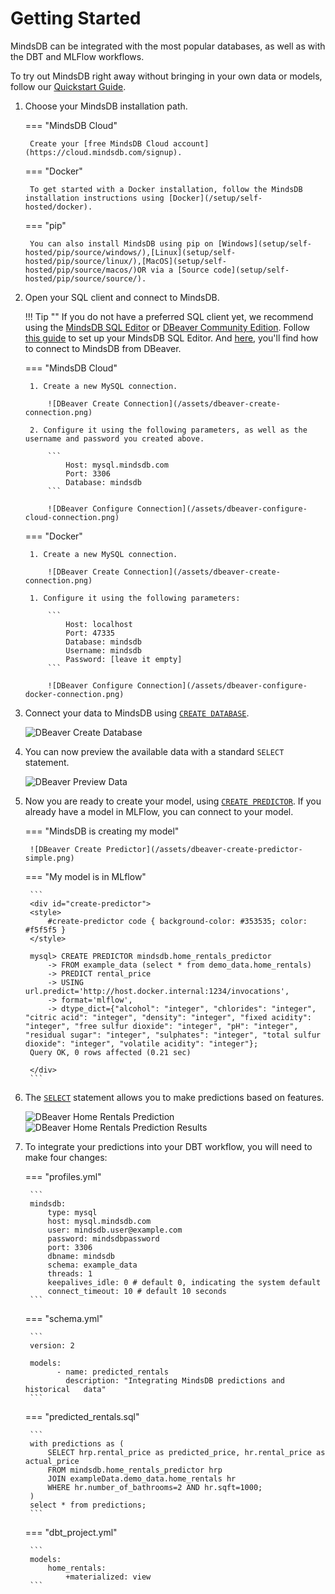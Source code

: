 # Getting Started

MindsDB can be integrated with the most popular databases, as well as with the DBT and MLFlow workflows.

To try out MindsDB right away without bringing in your own data or models, follow our [Quickstart Guide](/).

1. Choose your MindsDB installation path.

    === "MindsDB Cloud"

        Create your [free MindsDB Cloud account](https://cloud.mindsdb.com/signup).

    === "Docker"

        To get started with a Docker installation, follow the MindsDB installation instructions using [Docker](/setup/self-hosted/docker).

    === "pip"

        You can also install MindsDB using pip on [Windows](setup/self-hosted/pip/source/windows/),[Linux](setup/self-hosted/pip/source/linux/),[MacOS](setup/self-hosted/pip/source/macos/)OR via a [Source code](setup/self-hosted/pip/source/source/).

1. Open your SQL client and connect to MindsDB.

    !!! Tip ""
        If you do not have a preferred SQL client yet, we recommend using the [MindsDB SQL Editor](https://cloud.mindsdb.com/editor) or [DBeaver Community Edition](https://dbeaver.io/download/). Follow [this guide](/setup/cloud/) to set up your MindsDB SQL Editor. And [here](/connect/dbeaver/), you'll find how to connect to MindsDB from DBeaver.

    === "MindsDB Cloud"

        1. Create a new MySQL connection.

            ![DBeaver Create Connection](/assets/dbeaver-create-connection.png)
            
        2. Configure it using the following parameters, as well as the username and password you created above.

            ```
                Host: mysql.mindsdb.com
                Port: 3306
                Database: mindsdb
            ```

            ![DBeaver Configure Connection](/assets/dbeaver-configure-cloud-connection.png)

    === "Docker"

        1. Create a new MySQL connection.

            ![DBeaver Create Connection](/assets/dbeaver-create-connection.png)
            
        1. Configure it using the following parameters:

            ```
                Host: localhost
                Port: 47335
                Database: mindsdb
                Username: mindsdb
                Password: [leave it empty]
            ```

            ![DBeaver Configure Connection](/assets/dbeaver-configure-docker-connection.png)

1. Connect your data to MindsDB using [`CREATE DATABASE`](https://docs.mindsdb.com/sql/create/databases/).

    ![DBeaver Create Database](/assets/dbeaver-create-database.png)

1. You can now preview the available data with a standard `SELECT` statement.

    ![DBeaver Preview Data](/assets/dbeaver-preview-data.png)

1. Now you are ready to create your model, using [`CREATE PREDICTOR`](https://docs.mindsdb.com/sql/create/predictor/). If you already have a model in MLFlow, you can connect to your model.

    === "MindsDB is creating my model"

        ![DBeaver Create Predictor](/assets/dbeaver-create-predictor-simple.png)

    === "My model is in MLflow"

        ```
        <div id="create-predictor">
        <style>
            #create-predictor code { background-color: #353535; color: #f5f5f5 }
        </style>
        
        mysql> CREATE PREDICTOR mindsdb.home_rentals_predictor
            -> FROM example_data (select * from demo_data.home_rentals)
            -> PREDICT rental_price
            -> USING url.predict='http://host.docker.internal:1234/invocations',
            -> format='mlflow',
            -> dtype_dict={"alcohol": "integer", "chlorides": "integer", "citric acid": "integer", "density": "integer", "fixed acidity": "integer", "free sulfur dioxide": "integer", "pH": "integer", "residual sugar": "integer", "sulphates": "integer", "total sulfur dioxide": "integer", "volatile acidity": "integer"};
        Query OK, 0 rows affected (0.21 sec)
            
        </div>
        ```

1. The [`SELECT`](/sql/api/select) statement allows you to make predictions based on features.

    ![DBeaver Home Rentals Prediction](/assets/dbeaver-home-rentals-prediction.png)
    ![DBeaver Home Rentals Prediction Results](/assets/dbeaver-home-rentals-prediction-results.png)

1. To integrate your predictions into your DBT workflow, you will need to make four changes:

    === "profiles.yml"

        ```
        mindsdb:
            type: mysql
            host: mysql.mindsdb.com
            user: mindsdb.user@example.com
            password: mindsdbpassword
            port: 3306
            dbname: mindsdb
            schema: example_data
            threads: 1
            keepalives_idle: 0 # default 0, indicating the system default
            connect_timeout: 10 # default 10 seconds
        ```

    === "schema.yml"

        ```
        version: 2

        models:
              - name: predicted_rentals
                description: "Integrating MindsDB predictions and historical   data"
        ```

    === "predicted_rentals.sql"

        ```
        with predictions as (
            SELECT hrp.rental_price as predicted_price, hr.rental_price as actual_price
            FROM mindsdb.home_rentals_predictor hrp
            JOIN exampleData.demo_data.home_rentals hr
            WHERE hr.number_of_bathrooms=2 AND hr.sqft=1000;
        )
        select * from predictions;
        ```

    === "dbt_project.yml"

        ```
        models:
            home_rentals:
                +materialized: view
        ```
